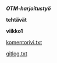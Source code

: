 **_OTM-harjoitustyö_**

**tehtävät**

**viikko1**

[komentorivi.txt](https://github.com/ajarola/otm-harjoitustyo/blob/master/laskarit/viikko1/gitlog.txt)

[gitlog.txt](https://github.com/ajarola/otm-harjoitustyo/blob/master/laskarit/viikko1/komentorivi.txt)
